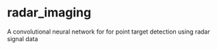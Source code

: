 # radar_imaging
A convolutional neural network for for point target detection using radar signal data
